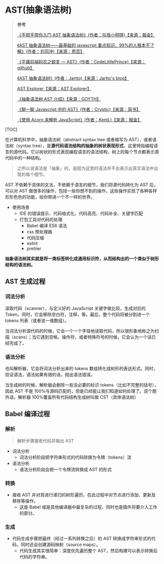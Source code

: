 <!--
 * @Author: yaohebin
 * @Date: 2021-02-19 11:43:03
 * @LastEditTime: 2023-11-13 12:17:24
 * @LastEditors: yaohebin
 * @Description: AST(抽象语法树)
-->

# AST(抽象语法树)

> **参考**
>
> [《手把手带你入门 AST 抽象语法树》(作者：叫我小明呀)【来源：掘金】](https://juejin.cn/post/6844904035271573511)
>
> [《AST 抽象语法树——最基础的 javascript 重点知识，99%的人根本不了解》(作者：刘羽冲)【来源：思否】](https://segmentfault.com/a/1190000016231512)
>
> [《平庸前端码农之蜕变 — AST》(作者：CodeLittlePrince)【来源：github】](https://github.com/CodeLittlePrince/blog/issues/19)
>
> [《AST 抽象语法树》(作者：Jartto)【来源：Jartto's blog】](http://jartto.wang/2018/11/17/about-ast/)
>
> [AST Explorer【来源：AST Explorer】](https://astexplorer.net/)
>
> [《抽象语法树 AST 介绍》【来源：GOYTH】](http://www.goyth.com/2018/12/23/AST/)
>
> [《聊一聊 Javascript 中的 AST》(作者：Cryptic)【来源：简书】](https://www.jianshu.com/p/32db2f258986)
>
> [《使用 Acorn 来解析 JavaScript》(作者：KentL)【来源：掘金】](https://juejin.cn/post/6844903450287800327)

[TOC]

在计算机科学中，抽象语法树（abstract syntax tree 或者缩写为 AST），或者语法树（syntax tree），是**源代码语法结构的抽象的树状表现形式**，这里特指编程语言的源代码。它以树状的形式表现编程语言的语法结构，树上的每个节点都表示源代码中的一种结构。

> 之所以说语法是「抽象」的，是因为这里的语法并不会表示出真实语法中出现的每个细节。

AST 不依赖于具体的文法，不依赖于语言的细节，我们将源代码转化为 AST 后，可以对 AST 做很多的操作，包括一些你想不到的操作，这些操作实现了各种各样形形色色的功能，给你带进一个不一样的世界。

- 使用场景
  - IDE 的错误提示、代码格式化、代码高亮、代码补全、关键字匹配
  - 打包工具对代码的处理
    - Babel 编译 ES6 语法
    - css 预处理器
    - 代码压缩
    - eslint
    - pretiier

**抽象语法树其实就是将一类标签转化成通用标识符，从而结构出的一个类似于树形结构的语法树。**

## AST 生成过程

### 词法分析

读取代码（scanner），与定义好的 JavaScript 关键字做比较，生成对应的 Token。同时，它会移除空白符，注释，等。最后，整个代码将被分割进一个 tokens 列表（或者说一维数组）。

当词法分析源代码的时候，它会一个一个字母地读取代码，所以很形象地称之为扫描（scans）；当它遇到空格，操作符，或者特殊符号的时候，它会认为一个话已经完成了。

### 语法分析

也叫解析器，它会将词法分析出来的 tokens 数组转化成树形的表达形式。同时，验证语法，语法如果有错的话，抛出语法错误。

当生成树的时候，解析器会删除一些没必要的标识 tokens（比如不完整的括号），因此 AST 不是 100%与源码匹配的，但是已经能让我们知道如何处理了。说个题外话，解析器 100%覆盖所有代码结构生成树叫做 CST（具体语法树）

## Babel 编译过程

### 解析

> 解析步骤接收代码并输出 AST

- 词法分析
  - 词法分析阶段把字符串形式的代码转换为令牌（tokens）流
- 语法分析
  - 语法分析阶段会把一个令牌流转换成 AST 的形式

### 转换

- 接收 AST 并对其进行递归的树形遍历，在此过程中对节点进行添加、更新及移除等操作。
  - 这是 Babel 或是其他编译器中最复杂的过程，同时也是插件将要介入工作的部分。

### 生成

- 代码生成步骤把最终（经过一系列转换之后）的 AST 转换成字符串形式的代码，同时还会创建源码映射（source maps）。
  - 代码生成其实很简单：深度优先遍历整个 AST，然后构建可以表示转换后代码的字符串。
